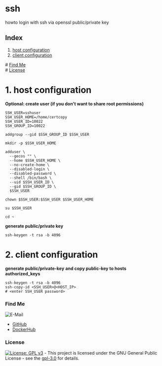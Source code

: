 # ssh

howto login with ssh via openssl public/private key

## Index

1. [host configuration](#host)
2. [client configuration](#client)

\# [Find Me](#findme)  
\# [License](#license)

# 1. host configuration <a name="host"></a>

**Optional: create user (if you don't want to share root permissions)**

```shell
SSH_USER=sshuser
SSH_USER_HOME=/home/certcopy
SSH_USER_ID=10022
SSH_GROUP_ID=10022

addgroup --gid $SSH_GROUP_ID $SSH_USER

mkdir -p $SSH_USER_HOME

adduser \
  --gecos "" \
  --home $SSH_USER_HOME \
  --no-create-home \
  --disabled-login \
  --disabled-password \
  --shell /bin/bash \
  --uid $SSH_USER_ID \
  --gid $SSH_GROUP_ID \
  $SSH_USER

chown $SSH_USER:$SSH_USER $SSH_USER_HOME

su $SSH_USER

cd ~
```

**generate public/private key**

```shell
ssh-keygen -t rsa -b 4096
```

# 2. client configuration <a name="client"></a>

**generate public/private-key**
**and copy public-key to hosts authorized_keys**

```shell
ssh-keygen -t rsa -b 4096
ssh-copy-id <SSH_USER>@<HOST_IP>
# <enter SSH_USER password>

```

### Find Me <a name="findme"></a>

![E-Mail](https://img.shields.io/badge/E--Mail-executor55%40gmx.de-red)

- [GitHub](https://github.com/3x3cut0r)
- [DockerHub](https://hub.docker.com/u/3x3cut0r)

### License <a name="license"></a>

[![License: GPL v3](https://img.shields.io/badge/License-GPLv3-blue.svg)](https://www.gnu.org/licenses/gpl-3.0) - This project is licensed under the GNU General Public License - see the [gpl-3.0](https://www.gnu.org/licenses/gpl-3.0.en.html) for details.
